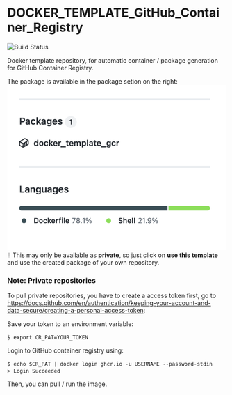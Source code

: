 # DOCKER_TEMPLATE_GitHub_Container_Registry

![Build Status](https://github.com/JulKramer3G/Docker_Template_GCR/actions/workflows/main.yml/badge.svg)

Docker template repository, for automatic container / package generation for GitHub Container Registry.

The package is available in the package setion on the right:
![alt](screenshot_package.png)
:bangbang: This may only be available as **private**, so just click on **use this template** and use the created package of your own repository.

### Note: Private repositories
To pull private repositories, you have to create a access token first, go to https://docs.github.com/en/authentication/keeping-your-account-and-data-secure/creating-a-personal-access-token:

Save your token to an environment variable:
```
$ export CR_PAT=YOUR_TOKEN
```

Login to GitHub container registry using:
```
$ echo $CR_PAT | docker login ghcr.io -u USERNAME --password-stdin
> Login Succeeded
```

Then, you can pull / run the image.

